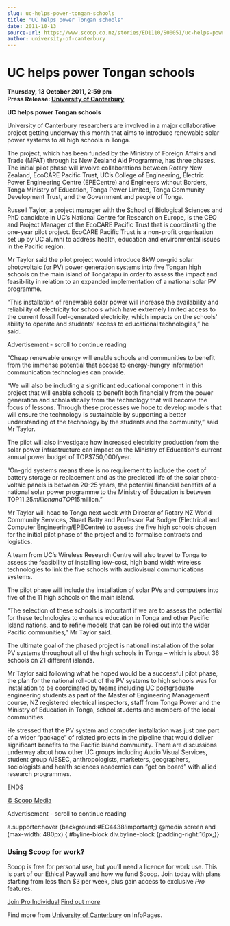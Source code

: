 ```yaml
---
slug: uc-helps-power-tongan-schools
title: "UC helps power Tongan schools"
date: 2011-10-13
source-url: https://www.scoop.co.nz/stories/ED1110/S00051/uc-helps-power-tongan-schools.htm
author: university-of-canterbury
---
```

UC helps power Tongan schools
=============================

**Thursday, 13 October 2011, 2:59 pm**  
**Press Release: [University of Canterbury](https://info.scoop.co.nz/University_of_Canterbury)**

**UC helps power Tongan schools**

University of Canterbury researchers are involved in a major collaborative project getting underway this month that aims to introduce renewable solar power systems to all high schools in Tonga.

The project, which has been funded by the Ministry of Foreign Affairs and Trade (MFAT) through its New Zealand Aid Programme, has three phases. The initial pilot phase will involve collaborations between Rotary New Zealand, EcoCARE Pacific Trust, UC’s College of Engineering, Electric Power Engineering Centre (EPECentre) and Engineers without Borders, Tonga Ministry of Education, Tonga Power Limited, Tonga Community Development Trust, and the Government and people of Tonga.

Russell Taylor, a project manager with the School of Biological Sciences and PhD candidate in UC’s National Centre for Research on Europe, is the CEO and Project Manager of the EcoCARE Pacific Trust that is coordinating the one-year pilot project. EcoCARE Pacific Trust is a non-profit organisation set up by UC alumni to address health, education and environmental issues in the Pacific region.

Mr Taylor said the pilot project would introduce 8kW on-grid solar photovoltaic (or PV) power generation systems into five Tongan high schools on the main island of Tongatapu in order to assess the impact and feasibility in relation to an expanded implementation of a national solar PV programme.

“This installation of renewable solar power will increase the availability and reliability of electricity for schools which have extremely limited access to the current fossil fuel-generated electricity, which impacts on the schools' ability to operate and students’ access to educational technologies,” he said.

Advertisement - scroll to continue reading





“Cheap renewable energy will enable schools and communities to benefit from the immense potential that access to energy-hungry information communication technologies can provide.

“We will also be including a significant educational component in this project that will enable schools to benefit both financially from the power generation and scholastically from the technology that will become the focus of lessons. Through these processes we hope to develop models that will ensure the technology is sustainable by supporting a better understanding of the technology by the students and the community,” said Mr Taylor.

The pilot will also investigate how increased electricity production from the solar power infrastructure can impact on the Ministry of Education's current annual power budget of TOP$750,000/year.

“On-grid systems means there is no requirement to include the cost of battery storage or replacement and as the predicted life of the solar photo-voltaic panels is between 20-25 years, the potential financial benefits of a national solar power programme to the Ministry of Education is between TOP$11.25 million and TOP$15million.”

Mr Taylor will head to Tonga next week with Director of Rotary NZ World Community Services, Stuart Batty and Professor Pat Bodger (Electrical and Computer Engineering/EPECentre) to assess the five high schools chosen for the initial pilot phase of the project and to formalise contracts and logistics.

A team from UC’s Wireless Research Centre will also travel to Tonga to assess the feasibility of installing low-cost, high band width wireless technologies to link the five schools with audiovisual communications systems.

The pilot phase will include the installation of solar PVs and computers into five of the 11 high schools on the main island.

“The selection of these schools is important if we are to assess the potential for these technologies to enhance education in Tonga and other Pacific Island nations, and to refine models that can be rolled out into the wider Pacific communities,” Mr Taylor said.

The ultimate goal of the phased project is national installation of the solar PV systems throughout all of the high schools in Tonga – which is about 36 schools on 21 different islands.

Mr Taylor said following what he hoped would be a successful pilot phase, the plan for the national roll-out of the PV systems to high schools was for installation to be coordinated by teams including UC postgraduate engineering students as part of the Master of Engineering Management course, NZ registered electrical inspectors, staff from Tonga Power and the Ministry of Education in Tonga, school students and members of the local communities.

He stressed that the PV system and computer installation was just one part of a wider “package” of related projects in the pipeline that would deliver significant benefits to the Pacific Island community. There are discussions underway about how other UC groups including Audio Visual Services, student group AIESEC, anthropologists, marketers, geographers, sociologists and health sciences academics can “get on board” with allied research programmes.

ENDS  

[© Scoop Media](http://www.scoop.co.nz/about/terms.html)  

Advertisement - scroll to continue reading



a.supporter:hover {background:#EC4438!important;} @media screen and (max-width: 480px) { #byline-block div.byline-block {padding-right:16px;}}

### Using Scoop for work?

Scoop is free for personal use, but you’ll need a licence for work use. This is part of our Ethical Paywall and how we fund Scoop. Join today with plans starting from less than $3 per week, plus gain access to exclusive _Pro_ features.  
  
[Join Pro Individual](https://pro.scoop.co.nz/Individual/?from=ProIn24) [Find out more](https://pro.scoop.co.nz/using-scoop-for-work/?from=ProIn24)

Find more from [University of Canterbury](https://info.scoop.co.nz/University_of_Canterbury) on InfoPages.